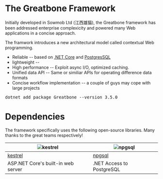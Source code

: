 # The Greatbone Framework  

Initially developed in Sowmob Ltd (江西雄猫), the Greatbone framework has been addressed enterprise complexicity and powered many Web applications in a concise approach.

The framwork introduces a new architectural model called contextual Web programming.

* Reliable -- based on [.NET Core](https://github.com/dotnet/core) and [PostgresSQL](https://www.postgresql.org/)
* lightweight -- 
* High performance -- Exploit async I/O, optimized caching. 
* Unified data API -- Same or similiar APIs for operating difference data formats
* Concise workflow implementation -- a couple of guys may cope with large projects 

<pre>
dotnet add package Greatbone --version 3.5.0
</pre>

# Dependencies

The framework specifically uses the following open-source libraries. Many thanks to the great teams respectively!

| ![kestrel](https://dotnet.github.io/images/Logo_DotNet.png) | ![npgsql](http://www.npgsql.org/img/logo.svg) |
| ---- | ----- |
| [kestrel](https://github.com/aspnet/KestrelHttpServer) | [npgsql](http://www.npgsql.org) |
| ASP.NET Core's built-in web server | .NET Access to PostgreSQL |
